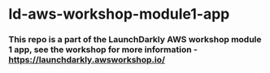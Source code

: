 # ld-aws-workshop-module1-app

### This repo is a part of the LaunchDarkly AWS workshop module 1 app, see the workshop for more information - https://launchdarkly.awsworkshop.io/
